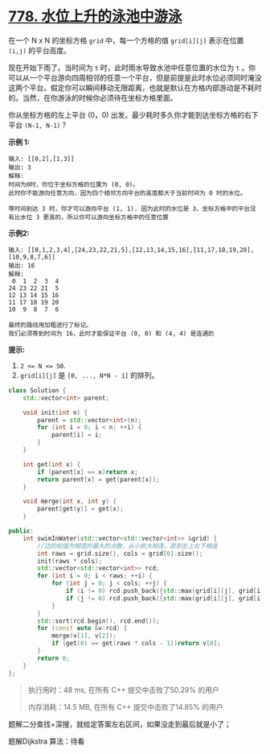# [778. 水位上升的泳池中游泳](https://leetcode-cn.com/problems/swim-in-rising-water/)

在一个 N x N 的坐标方格 `grid` 中，每一个方格的值 `grid[i][j]` 表示在位置 `(i,j)` 的平台高度。

现在开始下雨了。当时间为 `t` 时，此时雨水导致水池中任意位置的水位为 `t` 。你可以从一个平台游向四周相邻的任意一个平台，但是前提是此时水位必须同时淹没这两个平台。假定你可以瞬间移动无限距离，也就是默认在方格内部游动是不耗时的。当然，在你游泳的时候你必须待在坐标方格里面。

你从坐标方格的左上平台 (0，0) 出发。最少耗时多久你才能到达坐标方格的右下平台 `(N-1, N-1)`？

 

**示例 1:**

```
输入: [[0,2],[1,3]]
输出: 3
解释:
时间为0时，你位于坐标方格的位置为 (0, 0)。
此时你不能游向任意方向，因为四个相邻方向平台的高度都大于当前时间为 0 时的水位。

等时间到达 3 时，你才可以游向平台 (1, 1). 因为此时的水位是 3，坐标方格中的平台没有比水位 3 更高的，所以你可以游向坐标方格中的任意位置
```

**示例2:**

```
输入: [[0,1,2,3,4],[24,23,22,21,5],[12,13,14,15,16],[11,17,18,19,20],[10,9,8,7,6]]
输出: 16
解释:
 0  1  2  3  4
24 23 22 21  5
12 13 14 15 16
11 17 18 19 20
10  9  8  7  6

最终的路线用加粗进行了标记。
我们必须等到时间为 16，此时才能保证平台 (0, 0) 和 (4, 4) 是连通的
```

 

**提示:**

1. `2 <= N <= 50`.
2. `grid[i][j]` 是 `[0, ..., N*N - 1]` 的排列。

```c++
class Solution {
    std::vector<int> parent;

    void init(int n) {
        parent = std::vector<int>(n);
        for (int i = 0; i < n; ++i) {
            parent[i] = i;
        }
    }

    int get(int x) {
        if (parent[x] == x)return x;
        return parent[x] = get(parent[x]);
    }

    void merge(int x, int y) {
        parent[get(y)] = get(x);
    }

public:
    int swimInWater(std::vector<std::vector<int>> &grid) {
        //边的权值为相连的最大的点数，从小到大相连，直到左上右下相连
        int raws = grid.size(), cols = grid[0].size();
        init(raws * cols);
        std::vector<std::vector<int>> rcd;
        for (int i = 0; i < raws; ++i) {
            for (int j = 0; j < cols; ++j) {
                if (i != 0) rcd.push_back({std::max(grid[i][j], grid[i - 1][j]), i * cols + j - cols, i * cols + j});
                if (j != 0) rcd.push_back({std::max(grid[i][j], grid[i][j - 1]), i * cols + j - 1, i * cols + j});
            }
        }
        std::sort(rcd.begin(), rcd.end());
        for (const auto &v:rcd) {
            merge(v[1], v[2]);
            if (get(0) == get(raws * cols - 1))return v[0];
        }
        return 0;
    }
};
```

> 执行用时：48 ms, 在所有 C++ 提交中击败了50.29% 的用户
>
> 内存消耗：14.5 MB, 在所有 C++ 提交中击败了14.85% 的用户

题解二分查找+深搜，就给定答案左右区间，如果没走到最后就是小了；

题解Dijkstra 算法：待看


